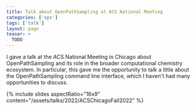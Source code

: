```yaml
---
title: Talk about OpenPathSampling at ACS National Meeting
categories: ['ops']
tags: ['talk']
layout: page
teaser: >
  TODO
---
```


I gave a talk at the ACS National Meeting in Chicago about OpenPathSampling and
its role in the broader computational chemistry ecosystem. In particular, this
gave me the opportunity to talk a little about the OpenPathSampling command
line interface, which I haven't had many opportunities to discuss.

{% include slides aspectRatio="16x9"
           content="/assets/talks/2022/ACSChicagoFall2022" %}

